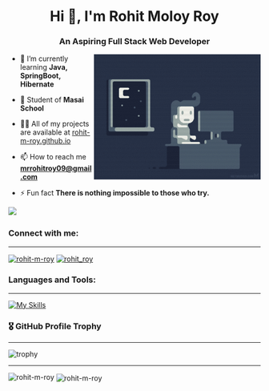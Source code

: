 <h1 align="center">Hi 👋, I'm Rohit Moloy Roy</h1>
<h3 align="center">An Aspiring Full Stack Web Developer</h3>




 <p align="right">  
  
 <img align="right" style="height: 250px;" src="https://github.com/Rohit-M-Roy/readME_GIf/blob/main/-%20Find%20%26%20Share%20on%20GIPHY.gif" alt="">

</p>
 
- 🌱 I’m currently learning **Java, SpringBoot, Hibernate**

- 🔭 Student of **Masai School**

- 👨‍💻 All of my projects are available at [rohit-m-roy.github.io](https://rohit-m-roy.github.io)

- 📫 How to reach me **mrrohitroy09@gmail.com**

- ⚡ Fun fact **There is nothing impossible to those who try.**
  
![](https://komarev.com/ghpvc/?username=rohit-m-roy&color=blueviolet)

<h3 align="left">Connect with me:</h3>
<hr>
<p align="left">
<a href="https://linkedin.com/in/rohit-m-roy" target="blank"><img align="center" src="https://raw.githubusercontent.com/rahuldkjain/github-profile-readme-generator/master/src/images/icons/Social/linked-in-alt.svg" alt="rohit-m-roy" height="40" width="50" ></a>
<a href="https://www.leetcode.com/rohit_royy" target="blank"><img align="center" src="https://raw.githubusercontent.com/rahuldkjain/github-profile-readme-generator/master/src/images/icons/Social/leet-code.svg" alt="rohit_roy" height="40" width="50" /></a>
</p>

<h3 align="left">Languages and Tools:</h3>
<hr>

[![My Skills](https://skillicons.dev/icons?i=js,html,css,java,mysql,spring,maven,hibernate,git,netlify,vscode)](https://skillicons.dev)

### 🎖️ GitHub Profile Trophy
<hr>

![trophy](https://github-profile-trophy.vercel.app/?username=rohit-m-roy&theme=onestar&no-bg=true)

-----------------

<p>
<img align="left" src="https://github-readme-stats.vercel.app/api/top-langs?username=rohit-m-roy&show_icons=true&locale=en&layout=compact&theme=tokyonight" alt="rohit-m-roy" />
</p>

<p>&nbsp;<img align="center" src="https://github-readme-stats.vercel.app/api?username=rohit-m-roy&show_icons=true&locale=en&theme=tokyonight" alt="rohit-m-roy" /></p>
